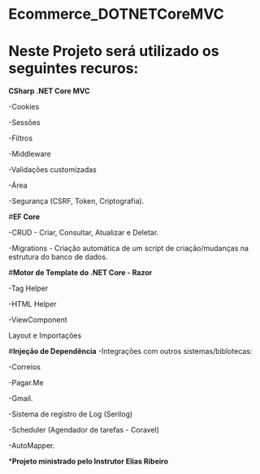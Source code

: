 # Ecommerce_DOTNETCoreMVC
# Neste Projeto será utilizado os seguintes recuros:

<b>CSharp .NET Core MVC</b>

 -Cookies
 
 -Sessões
 
 -Filtros
 
 -Middleware
 
 -Validações customizadas
 
 -Área
 
 -Segurança (CSRF, Token, Criptografia).


#<b>EF Core</b>

 -CRUD - Criar, Consultar, Atualizar e Deletar.

-Migrations - Criação automática de um script de criação/mudanças na estrutura do banco de dados.

#<b>Motor de Template do .NET Core - Razor</b>

-Tag Helper

 -HTML Helper

-ViewComponent

 Layout e Importações
 
 #<b>Injeção de Dependência</b>
-Integrações com outros sistemas/biblotecas:

-Correios

-Pagar.Me

-Gmail.

-Sistema de registro de Log (Serilog)

-Scheduler (Agendador de tarefas - Coravel)

-AutoMapper.






*<b>Projeto ministrado pelo Instrutor Elias Ribeiro</b>
 
 
 
